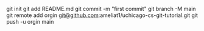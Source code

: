 git init
git add README.md
git commit -m "first commit"
git branch -M main
git remote add orgin git@github.com:ameliat1/uchicago-cs-git-tutorial.git
git push -u orgin main

